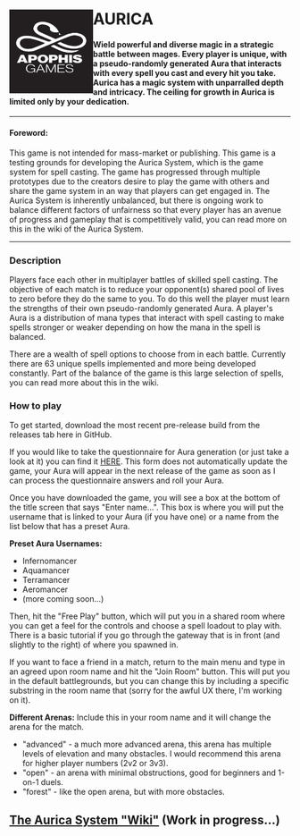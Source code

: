 # AURICA <img align="left" width="150" height="150" src="Assets/UI/ApophisLogo.jpeg">


#### Wield powerful and diverse magic in a strategic battle between mages. Every player is unique, with a pseudo-randomly generated Aura that interacts with every spell you cast and every hit you take. Aurica has a magic system with unparralled depth and intricacy. The ceiling for growth in Aurica is limited only by your dedication.
----

#### Foreword:
This game is not intended for mass-market or publishing. This game is a testing grounds for developing the Aurica System, which is the game system for spell casting. The game has progressed through multiple prototypes due to the creators desire to play the game with others and share the game system in an way that players can get engaged in.
The Aurica System is inherently unbalanced, but there is ongoing work to balance different factors of unfairness so that every player has an avenue of progress and gameplay that is competitively valid, you can read more on this in the wiki of the Aurica System.

----

### Description
Players face each other in multiplayer battles of skilled spell casting. The objective of each match is to reduce your opponent(s) shared pool of lives to zero before they do the same to you. To do this well the player must learn the strengths of their own pseudo-randomly generated Aura. A player's Aura is a distribution of mana types that interact with spell casting to make spells stronger or weaker depending on how the mana in the spell is balanced.

There are a wealth of spell options to choose from in each battle. Currently there are 63 unique spells implemented and more being developed constantly. Part of the balance of the game is this large selection of spells, you can read more about this in the wiki.


### How to play
To get started, download the most recent pre-release build from the releases tab here in GitHub.

If you would like to take the questionnaire for Aura generation (or just take a look at it) you can find it [HERE](https://forms.gle/xeFyuSyNT5nxRr5k9). This form does not automatically update the game, your Aura will appear in the next release of the game as soon as I can process the questionnaire answers and roll your Aura.

Once you have downloaded the game, you will see a box at the bottom of the title screen that says "Enter name...". This box is where you will put the username that is linked to your Aura (if you have one) or a name from the list below that has a preset Aura.

**Preset Aura Usernames:**
- Infernomancer
- Aquamancer
- Terramancer
- Aeromancer
- (more coming soon...)

Then, hit the "Free Play" button, which will put you in a shared room where you can get a feel for the controls and choose a spell loadout to play with. There is a basic tutorial if you go through the gateway that is in front (and slightly to the right) of where you spawned in.

If you want to face a friend in a match, return to the main menu and type in an agreed upon room name and hit the "Join Room" button. This will put you in the default battlegrounds, but you can change this by including a specific substring in the room name that (sorry for the awful UX there, I'm working on it).

**Different Arenas:**
Include this in your room name and it will change the arena for the match.
- "advanced" - a much more advanced arena, this arena has multiple levels of elevation and many obstacles. I would recommend this arena for higher player numbers (2v2 or 3v3).
- "open" - an arena with minimal obstructions, good for beginners and 1-on-1 duels.
- "forest" - like the open arena, but with more obstacles.



## [The Aurica System "Wiki"](https://bright-calculator-1a6.notion.site/The-Aurica-System-af806c3df2b7414681a50e7af7f74a52) (Work in progress...)
